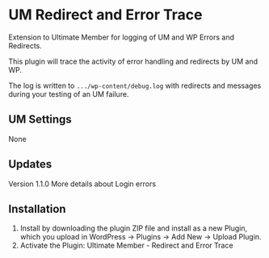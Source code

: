 # UM Redirect and Error Trace
Extension to Ultimate Member for logging of UM and WP Errors and Redirects.

This plugin will trace the activity of error handling and redirects by UM and WP. 

The log is written to `.../wp-content/debug.log` with redirects and messages during your testing of an UM failure.

## UM Settings
None

## Updates
Version 1.1.0 More details about Login errors

## Installation
1. Install by downloading the plugin ZIP file and install as a new Plugin, which you upload in WordPress -> Plugins -> Add New -> Upload Plugin.
2. Activate the Plugin: Ultimate Member - Redirect and Error Trace
